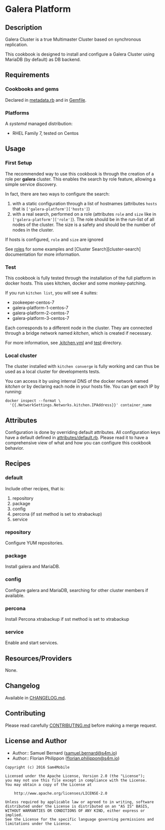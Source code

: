 Galera Platform
==============

Description
-----------

Galera Cluster is a true Multimaster Cluster based on synchronous
replication.

This cookbook is designed to install and configure a Galera
Cluster using MariaDB (by default) as DB backend.

Requirements
------------

### Cookbooks and gems

Declared in [metadata.rb](metadata.rb) and in [Gemfile](Gemfile).

### Platforms

A *systemd* managed distribution:
- RHEL Family 7, tested on Centos

Usage
-----

### First Setup

The recommended way to use this cookbook is through the creation of a role
per **galera** cluster. This enables the search by role feature, allowing a
simple service discovery.

In fact, there are two ways to configure the search:
1. with a static configuration through a list of hostnames (attributes `hosts`
   that is `['galera-platform']['hosts']`)
2. with a real search, performed on a role (attributes `role` and `size`
   like in `['galera-platform']['role']`). The role should be in the run-list
   of all nodes of the cluster. The size is a safety and should be the number
   of nodes in the cluster.

If hosts is configured, `role` and `size` are ignored

See [roles](test/integration/roles) for some examples and
[Cluster Search][cluster-search] documentation for more information.

### Test

This cookbook is fully tested through the installation of the full platform
in docker hosts. This uses kitchen, docker and some monkey-patching.

If you run `kitchen list`, you will see 4 suites:

- zookeeper-centos-7
- galera-platform-1-centos-7
- galera-platform-2-centos-7
- galera-platform-3-centos-7

Each corresponds to a different node in the cluster. They are connected through
a bridge network named *kitchen*, which is created if necessary.

For more information, see [.kitchen.yml](.kitchen.yml) and [test](test)
directory.

### Local cluster

The cluster installed with `kitchen converge` is fully working and can thus be
used as a local cluster for developments tests.

You can access it by using internal DNS of the docker network named *kitchen*
or by declaring each node in your hosts file. You can get each IP by
running:

    docker inspect --format \
      '{{.NetworkSettings.Networks.kitchen.IPAddress}}' container_name

Attributes
----------

Configuration is done by overriding default attributes. All configuration keys
have a default defined in [attributes/default.rb](attributes/default.rb).
Please read it to have a comprehensive view of what and how you can configure
this cookbook behavior.

Recipes
-------

### default

Include other recipes, that is:

1. repository
2. package
3. config
4. percona (if sst method is set to xtrabackup)
5. service

### repository

Configure YUM repositories.

### package

Install galera and MariaDB.

### config

Configure galera and MariaDB, searching for other cluster members if available.

### percona

Install Percona xtrabackup if sst method is set to xtrabackup

### service

Enable and start services.

Resources/Providers
-------------------

None.

Changelog
---------

Available in [CHANGELOG.md](CHANGELOG.md).

Contributing
------------

Please read carefully [CONTRIBUTING.md](CONTRIBUTING.md) before making a merge
request.

License and Author
------------------

- Author:: Samuel Bernard (<samuel.bernard@s4m.io>)
- Author:: Florian Philippon (<florian.philippon@s4m.io>)

```text
Copyright (c) 2016 Sam4Mobile

Licensed under the Apache License, Version 2.0 (the "License");
you may not use this file except in compliance with the License.
You may obtain a copy of the License at

    http://www.apache.org/licenses/LICENSE-2.0

Unless required by applicable law or agreed to in writing, software
distributed under the License is distributed on an "AS IS" BASIS,
WITHOUT WARRANTIES OR CONDITIONS OF ANY KIND, either express or implied.
See the License for the specific language governing permissions and
limitations under the License.
```
